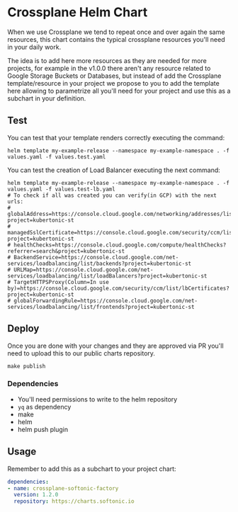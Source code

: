 # Crossplane Helm Chart

When we use Crossplane we tend to repeat once and over again the same resources, this chart contains the typical crossplane
resources you'll need in your daily work.

The idea is to add here more resources as they are needed for more projects, for example in the v1.0.0 there aren't any
resource related to Google Storage Buckets or Databases, but instead of add the Crossplane template/resource in your
project we propose to you to add the template here allowing to parametrize all you'll need for your project and use
this as a subchart in your definition.

## Test

You can test that your template renders correctly executing the command:

```shell
helm template my-example-release --namespace my-example-namespace . -f values.yaml -f values.test.yaml
```

You can test the creation of Load Balancer executing the next command:

```shell
helm template my-example-release --namespace my-example-namespace . -f values.yaml -f values.test-lb.yaml
# To check if all was created you can verify(in GCP) with the next urls:
# globalAddress=https://console.cloud.google.com/networking/addresses/list?project=kubertonic-st
# managedSslCertificate=https://console.cloud.google.com/security/ccm/list/lbCertificates?project=kubertonic-st
# healthChecks=https://console.cloud.google.com/compute/healthChecks?referrer=search&project=kubertonic-st
# BackendService=https://console.cloud.google.com/net-services/loadbalancing/list/backends?project=kubertonic-st
# URLMap=https://console.cloud.google.com/net-services/loadbalancing/list/loadBalancers?project=kubertonic-st
# TargetHTTPSProxy(Column=In use by)=https://console.cloud.google.com/security/ccm/list/lbCertificates?project=kubertonic-st
# globalForwardingRule=https://console.cloud.google.com/net-services/loadbalancing/list/frontends?project=kubertonic-st

```

## Deploy

Once you are done with your changes and they are approved via PR you'll need to upload this to our public charts repository.

```shell
make publish
```

### Dependencies

- You'll need permissions to write to the helm repository
- `yq` as dependency
- make
- helm
- helm push plugin

## Usage

Remember to add this as a subchart to your project chart:

```yaml
dependencies:
- name: crossplane-softonic-factory
  version: 1.2.0
  repository: https://charts.softonic.io
```

